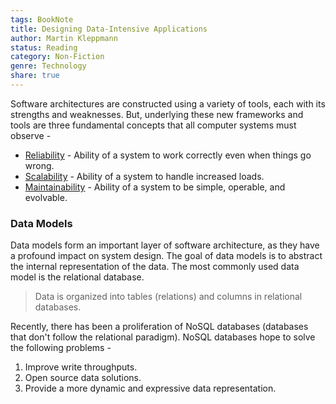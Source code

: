```yaml
---
tags: BookNote
title: Designing Data-Intensive Applications
author: Martin Kleppmann
status: Reading
category: Non-Fiction
genre: Technology
share: true
---
```


Software architectures are constructed using a variety of tools, each with its strengths and weaknesses. But, underlying these new frameworks and tools are three fundamental concepts that all computer systems must observe -

* [Reliability](./Reliability.md) - Ability of a system to work correctly even when things go wrong.
* [Scalability](./Scalability.md) - Ability of a system to handle increased loads.
* [Maintainability](./Maintainability.md) - Ability of a system to be simple, operable, and evolvable.

### Data Models

Data models form an important layer of software architecture, as they have a profound impact on system design. The goal of data models is to abstract the internal representation of the data. The most commonly used data model is the relational database.

 > 
 > Data is organized into tables (relations) and columns in relational databases.

Recently, there has been a proliferation of NoSQL databases (databases that don't follow the relational paradigm). NoSQL databases hope to solve the following problems - 

1. Improve write throughputs.
1. Open source data solutions.
1. Provide a more dynamic and expressive data representation.
